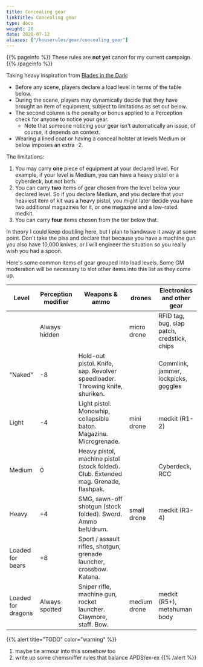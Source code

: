 ```yaml
---
title: Concealing gear
linkTitle: Concealing gear
type: docs    
weight: 20
date: 2020-07-12
aliases: ["/houserules/gear/concealing_gear"]
---
```


{{% pageinfo %}} 
These rules are **not yet** canon for my current campaign.
{{% /pageinfo %}}

Taking heavy inspiration from [Blades in the Dark](https://www.evilhat.com/home/blades-in-the-dark/):

* Before any scene, players declare a load level in terms of the table below.
* During the scene, players may dynamically decide that they have brought an item of equipment, subject to limitations as set out below.
* The second column is the penalty or bonus applied to a Perception check for anyone to notice your gear.
	* Note that someone noticing your gear isn't automatically an issue, of course, it depends on context.
* Wearing a lined coat or having a conceal holster at levels Medium or below imposes an extra -2.

The limitations:

1. You may carry **one** piece of equipment at your declared level. For example, if your level is Medium, you can have a heavy pistol or a cyberdeck, but not both.
2. You can carry **two** items of gear chosen from the level below your declared level. So if you declare Medium, and you declare that your heaviest item of kit was a heavy pistol, you might later decide you have two additional magazines for it, or one magazine and a low-rated medkit.
3. You can carry **four** items chosen from the tier below that.

In theory I could keep doubling here, but I plan to handwave it away at some point. Don't take the piss and declare that because you have a machine gun you also have 10,000 knives, or I will engineer the situation so you really wish you had a spoon.

Here's some common items of gear grouped into load levels. Some GM moderation will be necessary to slot other items into this list as they come up.

| Level              	| Perception modifier 	| Weapons & ammo                                                                      	| drones       	| Electronics and other gear                  	|
|--------------------	|---------------------	|-------------------------------------------------------------------------------------	|--------------	|---------------------------------------------	|
|                    	| Always hidden       	|                                                                                     	| micro drone  	| RFID tag, bug, slap patch, credstick, chips 	|
| "Naked"            	| -8                  	| Hold-out pistol. Knife, sap. Revolver speedloader. Throwing knife, shuriken.        	|              	| Commlink, jammer, lockpicks, goggles        	|
| Light              	| -4                  	| Light pistol. Monowhip, collapsible baton. Magazine. Microgrenade.                  	| mini drone   	| medkit (R1-2)                               	|
| Medium             	| 0                   	| Heavy pistol, machine pistol (stock folded). Club. Extended mag. Grenade, flashpak. 	|              	| Cyberdeck, RCC                              	|
| Heavy              	| +4                  	| SMG, sawn-off shotgun (stock folded). Sword. Ammo belt/drum.                        	| small drone  	| medkit (R3-4)                               	|
| Loaded for bears   	| +8                  	| Sport / assault rifles, shotgun, grenade launcher, crossbow. Katana.                	|              	|                                             	|
| Loaded for dragons 	| Always spotted      	| Sniper rifle, machine gun, rocket launcher. Claymore, staff. Bow.                   	| medium drone 	| medkit (R5+), metahuman body                	|


{{% alert title="TODO" color="warning" %}}
1. maybe tie armour into this somehow too
2. write up some chemsniffer rules that balance APDS/ex-ex
{{% /alert %}}
